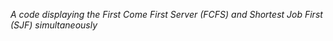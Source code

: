 *_A code displaying the First Come First Server (FCFS) and Shortest Job First (SJF) simultaneously_*
